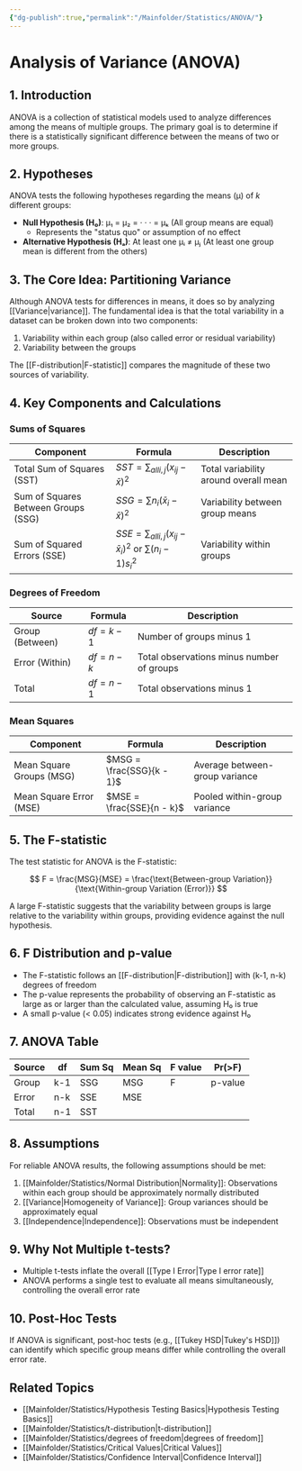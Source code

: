 ```yaml
---
{"dg-publish":true,"permalink":"/Mainfolder/Statistics/ANOVA/"}
---
```


# Analysis of Variance (ANOVA)

## 1. Introduction

ANOVA is a collection of statistical models used to analyze differences among the means of multiple groups. The primary goal is to determine if there is a statistically significant difference between the means of two or more groups.

## 2. Hypotheses

ANOVA tests the following hypotheses regarding the means (μ) of *k* different groups:

- **Null Hypothesis (H₀)**: μ₁ = μ₂ = · · · = μₖ (All group means are equal)
  - Represents the "status quo" or assumption of no effect
- **Alternative Hypothesis (Hₐ)**: At least one μᵢ ≠ μⱼ (At least one group mean is different from the others)

## 3. The Core Idea: Partitioning Variance

Although ANOVA tests for differences in means, it does so by analyzing [[Variance\|variance]]. The fundamental idea is that the total variability in a dataset can be broken down into two components:

1. Variability within each group (also called error or residual variability)
2. Variability between the groups

The [[F-distribution\|F-statistic]] compares the magnitude of these two sources of variability.

## 4. Key Components and Calculations

### Sums of Squares

| Component | Formula | Description |
|-----------|---------|-------------|
| Total Sum of Squares (SST) | $SST = \sum_{all i,j} (x_{ij} - \bar{x})^2$ | Total variability around overall mean |
| Sum of Squares Between Groups (SSG) | $SSG = \sum n_i (\bar{x}_i - \bar{x})^2$ | Variability between group means |
| Sum of Squared Errors (SSE) | $SSE = \sum_{all i,j} (x_{ij} - \bar{x}_i)^2$ or $\sum (n_i - 1) s_i^2$ | Variability within groups |

### Degrees of Freedom

| Source | Formula | Description |
|--------|---------|-------------|
| Group (Between) | $df = k - 1$ | Number of groups minus 1 |
| Error (Within) | $df = n - k$ | Total observations minus number of groups |
| Total | $df = n - 1$ | Total observations minus 1 |

### Mean Squares

| Component | Formula | Description |
|-----------|---------|-------------|
| Mean Square Groups (MSG) | $MSG = \frac{SSG}{k - 1}$ | Average between-group variance |
| Mean Square Error (MSE) | $MSE = \frac{SSE}{n - k}$ | Pooled within-group variance |

## 5. The F-statistic

The test statistic for ANOVA is the F-statistic:

$$
F = \frac{MSG}{MSE} = \frac{\text{Between-group Variation}}{\text{Within-group Variation (Error)}}
$$

A large F-statistic suggests that the variability between groups is large relative to the variability within groups, providing evidence against the null hypothesis.

## 6. F Distribution and p-value

- The F-statistic follows an [[F-distribution\|F-distribution]] with (k-1, n-k) degrees of freedom
- The p-value represents the probability of observing an F-statistic as large as or larger than the calculated value, assuming H₀ is true
- A small p-value (< 0.05) indicates strong evidence against H₀

## 7. ANOVA Table

| Source | df | Sum Sq | Mean Sq | F value | Pr(>F) |
|--------|----|--------|---------|---------|--------|
| Group | k-1 | SSG | MSG | F | p-value |
| Error | n-k | SSE | MSE | | |
| Total | n-1 | SST | | | |

## 8. Assumptions

For reliable ANOVA results, the following assumptions should be met:

1. [[Mainfolder/Statistics/Normal Distribution\|Normality]]: Observations within each group should be approximately normally distributed
2. [[Variance\|Homogeneity of Variance]]: Group variances should be approximately equal
3. [[Independence\|Independence]]: Observations must be independent

## 9. Why Not Multiple t-tests?

- Multiple t-tests inflate the overall [[Type I Error\|Type I error rate]]
- ANOVA performs a single test to evaluate all means simultaneously, controlling the overall error rate

## 10. Post-Hoc Tests

If ANOVA is significant, post-hoc tests (e.g., [[Tukey HSD\|Tukey's HSD]]) can identify which specific group means differ while controlling the overall error rate.

## Related Topics
- [[Mainfolder/Statistics/Hypothesis Testing Basics\|Hypothesis Testing Basics]]
- [[Mainfolder/Statistics/t-distribution\|t-distribution]]
- [[Mainfolder/Statistics/degrees of freedom\|degrees of freedom]]
- [[Mainfolder/Statistics/Critical Values\|Critical Values]]
- [[Mainfolder/Statistics/Confidence Interval\|Confidence Interval]]
